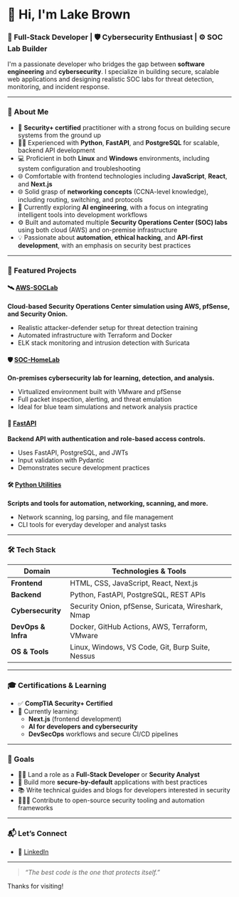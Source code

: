 # 👋 Hi, I'm Lake Brown

### 🧠 Full-Stack Developer | 🛡️ Cybersecurity Enthusiast | ⚙️ SOC Lab Builder

I'm a passionate developer who bridges the gap between **software engineering** and **cybersecurity**. I specialize in building secure, scalable web applications and designing realistic SOC labs for threat detection, monitoring, and incident response.

---

### 🧠 About Me

- 🔐 **Security+ certified** practitioner with a strong focus on building secure systems from the ground up  
- 🧑‍💻 Experienced with **Python**, **FastAPI**, and **PostgreSQL** for scalable, backend API development  
- 💻 Proficient in both **Linux** and **Windows** environments, including system configuration and troubleshooting  
- 🌐 Comfortable with frontend technologies including **JavaScript**, **React**, and **Next.js**  
- 🌐 Solid grasp of **networking concepts** (CCNA-level knowledge), including routing, switching, and protocols  
- 🤖 Currently exploring **AI engineering**, with a focus on integrating intelligent tools into development workflows  
- ⚙️ Built and automated multiple **Security Operations Center (SOC) labs** using both cloud (AWS) and on-premise infrastructure  
- 💡 Passionate about **automation**, **ethical hacking**, and **API-first development**, with an emphasis on security best practices  

---

### 📌 Featured Projects

#### 🛰️ [AWS-SOCLab](https://github.com/lake-brown/AWS-SOCLab)  
**Cloud-based Security Operations Center simulation using AWS, pfSense, and Security Onion.**  
- Realistic attacker-defender setup for threat detection training  
- Automated infrastructure with Terraform and Docker  
- ELK stack monitoring and intrusion detection with Suricata  

#### 🛡️ [SOC-HomeLab](https://github.com/lake-brown/SOC-HomeLab)  
**On-premises cybersecurity lab for learning, detection, and analysis.**  
- Virtualized environment built with VMware and pfSense  
- Full packet inspection, alerting, and threat emulation  
- Ideal for blue team simulations and network analysis practice  

#### 🔐 [FastAPI](https://github.com/lake-brown/FastAPI-Projects)  
**Backend API with authentication and role-based access controls.**  
- Uses FastAPI, PostgreSQL, and JWTs  
- Input validation with Pydantic  
- Demonstrates secure development practices  

#### 🛠️ [Python Utilities](https://github.com/lake-brown/Python_Projects)  
**Scripts and tools for automation, networking, scanning, and more.**  
- Network scanning, log parsing, and file management  
- CLI tools for everyday developer and analyst tasks  

---

### 🛠️ Tech Stack

| Domain            | Technologies & Tools                                      |
|-------------------|-----------------------------------------------------------|
| **Frontend**      | HTML, CSS, JavaScript, React, Next.js                     |
| **Backend**       | Python, FastAPI, PostgreSQL, REST APIs                    |
| **Cybersecurity** | Security Onion, pfSense, Suricata, Wireshark, Nmap       |
| **DevOps & Infra**| Docker, GitHub Actions, AWS, Terraform, VMware           |
| **OS & Tools**    | Linux, Windows, VS Code, Git, Burp Suite, Nessus         |

---

### 🎓 Certifications & Learning

- ✅ **CompTIA Security+ Certified**
- 🚧 Currently learning:
  - **Next.js** (frontend development)
  - **AI for developers and cybersecurity**
  - **DevSecOps** workflows and secure CI/CD pipelines

---

### 🚀 Goals

- 👨‍💻 Land a role as a **Full-Stack Developer** or **Security Analyst**
- 🔐 Build more **secure-by-default** applications with best practices  
- 📚 Write technical guides and blogs for developers interested in security  
- 🧑‍🤝‍🧑 Contribute to open-source security tooling and automation frameworks  

---

### 📬 Let’s Connect

- 💼 [LinkedIn](https://www.linkedin.com/in/lakelyne-brown)


---

> _“The best code is the one that protects itself.”_

Thanks for visiting!
